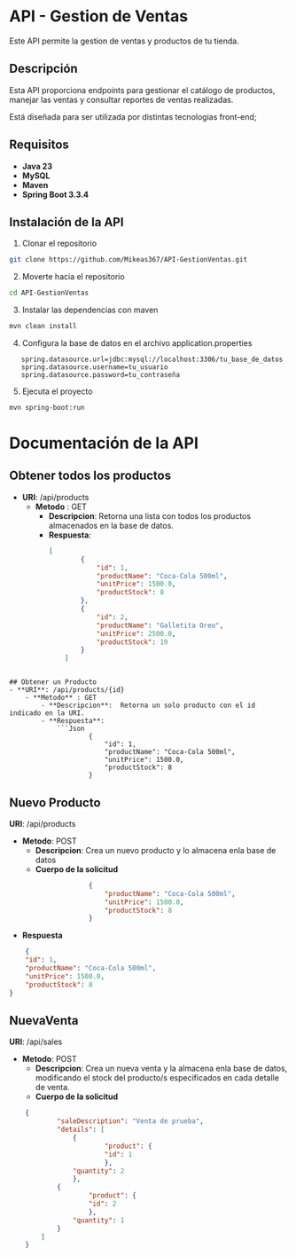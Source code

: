 # API - Gestion de Ventas
Este API permite la gestion de ventas y productos de tu tienda.

## Descripción
Esta API proporciona endpoints para gestionar el catálogo de productos, manejar las ventas y consultar reportes de ventas realizadas.

Está diseñada para ser utilizada por distintas tecnologias front-end;


## Requisitos
-  **Java 23**
- **MySQL**
- **Maven**
- **Spring Boot 3.3.4**

## Instalación de la API
1. Clonar el repositorio
``` BASH
git clone https://github.com/Mikeas367/API-GestionVentas.git
```
2. Moverte hacia el repositorio
``` BASH
cd API-GestionVentas
```
3. Instalar las dependencias con maven
``` BASH
mvn clean install
```
4. Configura la base de datos en el archivo application.properties
``` properties 
   spring.datasource.url=jdbc:mysql://localhost:3306/tu_base_de_datos
   spring.datasource.username=tu_usuario
   spring.datasource.password=tu_contraseña
```
5. Ejecuta el proyecto
``` BASH
mvn spring-boot:run
```

# Documentación de la API
## Obtener todos los productos
- **URI**: /api/products
	- **Metodo** : GET
		- **Descripcion**: Retorna una lista con todos los productos almacenados en la base de datos.
		- **Respuesta**:
			```Json
			[
					{
						"id": 1,
						"productName": "Coca-Cola 500ml",
						"unitPrice": 1500.0,
						"productStock": 8
					},
					{
						"id": 2,
						"productName": "Galletita Oreo",
						"unitPrice": 2500.0,
						"productStock": 19
					}
				]
```

## Obtener un Producto
- **URI**: /api/products/{id}
	- **Metodo** : GET
		- **Descripcion**:  Retorna un solo producto con el id indicado en la URI.
		- **Respuesta**:
			```Json
					{
						"id": 1,
						"productName": "Coca-Cola 500ml",
						"unitPrice": 1500.0,
						"productStock": 8
					}
```

## Nuevo Producto
**URI**: /api/products
 - **Metodo**: POST
	 - **Descripcion**: Crea un nuevo producto y lo almacena enla base de datos
	 - **Cuerpo de la solicitud**
```Json
					{
						"productName": "Coca-Cola 500ml",
						"unitPrice": 1500.0,
						"productStock": 8
					}
```

- **Respuesta**
```Json
	{
    "id": 1,
    "productName": "Coca-Cola 500ml",
    "unitPrice": 1500.0,
    "productStock": 8
}
```

## NuevaVenta
**URI**: /api/sales
 - **Metodo**: POST
	 - **Descripcion**: Crea un nueva venta y la almacena enla base de datos, modificando el stock del producto/s especificados en cada detalle de venta.
	 - **Cuerpo de la solicitud**
```Json
	{
			"saleDescription": "Venta de prueba",
			"details": [
				{
						"product": {
						"id": 1
						},
				"quantity": 2
				},
			{
					"product": {
					"id": 2
					},
				"quantity": 1
			}
		]
	}
```
